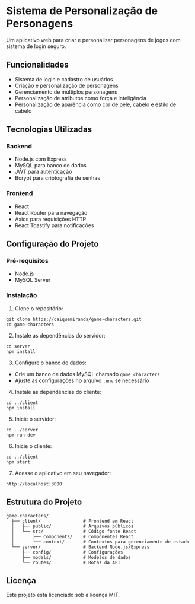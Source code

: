 # Sistema de Personalização de Personagens

Um aplicativo web para criar e personalizar personagens de jogos com sistema de login seguro.

## Funcionalidades

- Sistema de login e cadastro de usuários
- Criação e personalização de personagens
- Gerenciamento de múltiplos personagens
- Personalização de atributos como força e inteligência
- Personalização de aparência como cor de pele, cabelo e estilo de cabelo

## Tecnologias Utilizadas

### Backend
- Node.js com Express
- MySQL para banco de dados
- JWT para autenticação
- Bcrypt para criptografia de senhas

### Frontend
- React
- React Router para navegação
- Axios para requisições HTTP
- React Toastify para notificações

## Configuração do Projeto

### Pré-requisitos
- Node.js
- MySQL Server

### Instalação

1. Clone o repositório:
```
git clone https://caiquemiranda/game-characters.git
cd game-characters
```

2. Instale as dependências do servidor:
```
cd server
npm install
```

3. Configure o banco de dados:
- Crie um banco de dados MySQL chamado `game_characters`
- Ajuste as configurações no arquivo `.env` se necessário

4. Instale as dependências do cliente:
```
cd ../client
npm install
```

5. Inicie o servidor:
```
cd ../server
npm run dev
```

6. Inicie o cliente:
```
cd ../client
npm start
```

7. Acesse o aplicativo em seu navegador:
```
http://localhost:3000
```

## Estrutura do Projeto

```
game-characters/
  ├── client/                # Frontend em React
  │   ├── public/            # Arquivos públicos
  │   └── src/               # Código fonte React
  │       ├── components/    # Componentes React
  │       └── context/       # Contextos para gerenciamento de estado
  └── server/                # Backend Node.js/Express
      ├── config/            # Configurações
      ├── models/            # Modelos de dados
      └── routes/            # Rotas da API
```

## Licença

Este projeto está licenciado sob a licença MIT.